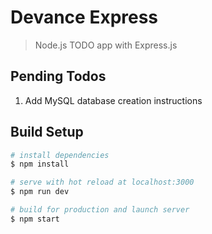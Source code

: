# Devance Express

> Node.js TODO app with Express.js

## Pending Todos

1. Add MySQL database creation instructions

## Build Setup

```bash
# install dependencies
$ npm install

# serve with hot reload at localhost:3000
$ npm run dev

# build for production and launch server
$ npm start
```
